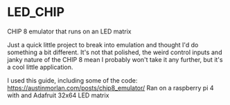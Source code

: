 # LED_CHIP
CHIP 8 emulator that runs on an LED matrix

Just a quick little project to break into emulation and thought I'd do something a bit different. It's not that polished, the weird control inputs and janky nature of the CHIP 8 mean I probably won't take it any further, but it's a cool little application.   

I used this guide, including some of the code: https://austinmorlan.com/posts/chip8_emulator/
Ran on a raspberry pi 4 with and Adafruit 32x64 LED matrix
